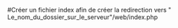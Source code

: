 #Créer un fichier index afin de créer la redirection vers  " Le_nom_du_dossier_sur_le_serveur"/web/index.php
